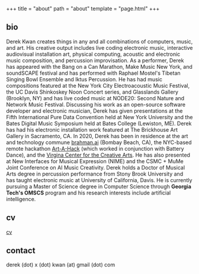 +++
title = "about"
path = "about"
template = "page.html"
+++

## bio
Derek Kwan creates things in any and all combinations of computers, music, and art. His creative output includes live coding electronic music, interactive audiovisual installation art, physical computing, acoustic and electronic music composition, and percussion improvisation. As a performer, Derek has appeared with the Bang on a Can Marathon, Make Music New York, and soundSCAPE festival and has performed with Raphael Mostel's Tibetan Singing Bowl Ensemble and Iktus Percussion. He has had music compositions featured at the New York City Electroacoustic Music Festival, the UC Davis Shinkoskey Noon Concert series, and Glasslands Gallery (Brooklyn, NY) and has live coded music at NODE20: Second Nature and Network Music Festival. Discussing his work as an open-source software developer and electronic musician, Derek has given presentations at the Fifth International Pure Data Convention held at New York University and the Bates Digital Music Symposium held at Bates College (Lewiston, ME).  Derek has had his electronic installation work featured at The Brickhouse Art Gallery in Sacramento, CA. In 2020, Derek has been in residence at the art and technology commune [brahman.ai](https://brahman.ai/) (Bombay Beach, CA), the NYC-based remote hackathon [Art-A-Hack](https://artahack.io/) (which worked in conjunction with Battery Dance), and the [Virgina Center for the Creative Arts](https://www.vcca.com).  He has also presented at New Interfaces for Musical Expression (NIME) and the CSMC + MuMe Joint Conference on AI Music Creativity. Derek holds a Doctor of Musical Arts degree in percussion performance from Stony Brook University and has taught electronic music at University of California, Davis. He is currently pursuing a Master of Science degree in Computer Science through **Georgia Tech's OMSCS** program and his research interests include artificial intelligence. 


## cv
[cv](https://github.com/derekxkwan/cv)

## contact
derek (dot) x (dot) kwan (at) gmail (dot) com
